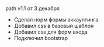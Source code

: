 path v1.1 от 3 декабря
<ul>
<li>Сделал норм формы аккаунтинга</li>
<li>Добавил css в базовый шаблон</li>
<li>Добавил css для форм входа</li>
<li>Подключил bootstrap</li>
</ul>